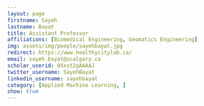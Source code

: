 ```yaml
---
layout: page
firstname: Sayeh
lastname: Bayat
title: Assistant Professor
affiliations: [Biomedical Engineering, Geomatics Engineering]
img: assets/img/people/sayehbayat.jpg
redirect: https://www.healthycitylab.ca/
email: sayeh.bayat@ucalgary.ca
scholar_userid: 0Xxst2gAAAAJ
twitter_username: SayehBayat
linkedin_username: sayehbayat
category: [Applied Machine Learning, ]
show: true
---
```


